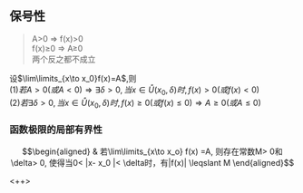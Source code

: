 ## 保号性
> A>0 ⇒ f(x)>0  
> f(x)≥0 ⇒ A≥0  
> 两个反之都不成立  
> 

设$\lim\limits_{x\to x_0}f(x)=A$,则  
(1)$若A>0(或A<0)\Rightarrow \exists \delta>0,当x \in \mathring{U}(x_0,\delta)时,f(x)>0(或f(x)<0)$  
(2)$若\exists \delta>0,当x \in \mathring{U}(x_0,\delta)时,f(x)\ge 0(或f(x)\le 0)\Rightarrow A  \ge 0(或A \le 0)$
 
 ### 函数极限的局部有界性
 $$\begin{aligned}
 & 若\lim\limits_{x\to x_o} f(x) =A, 则存在常数M> 0和\delta> 0, 使得当0< |x- x_0 |< \delta时，有|f(x)| \leqslant M
 \end{aligned}$$

 <++>
